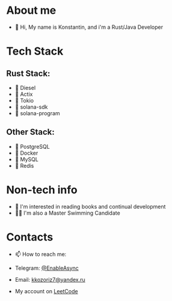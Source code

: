 # About me
- 👋 Hi, My name is Konstantin, and i'm a Rust/Java Developer

# Tech Stack
## Rust Stack:
- 📌 Diesel
- 📌 Actix
- 📌 Tokio
- 📌 solana-sdk
- 📌 solana-program

## Other Stack:
- 📌 PostgreSQL
- 📌 Docker
- 📌 MySQL
- 📌 Redis

# Non-tech info
- 👀 I'm interested in reading books and continual development
- 🏊‍♂️ I'm also a Master Swimming Candidate

# Contacts
- 📫 How to reach me:
- Telegram: [@EnableAsync](https://t.me/EnableAsync)
- Email: kkozoriz7@yandex.ru

- My account on [LeetCode](https://leetcode.com/Slivmen/)
